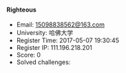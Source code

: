 #### Righteous  

* Email: 15098838562@163.com  
* University: 哈佛大学  
* Register Time: 2017-05-07 19:30:45  
* Register IP: 111.196.218.201  
* Score: 0  
* Solved challenges: 
